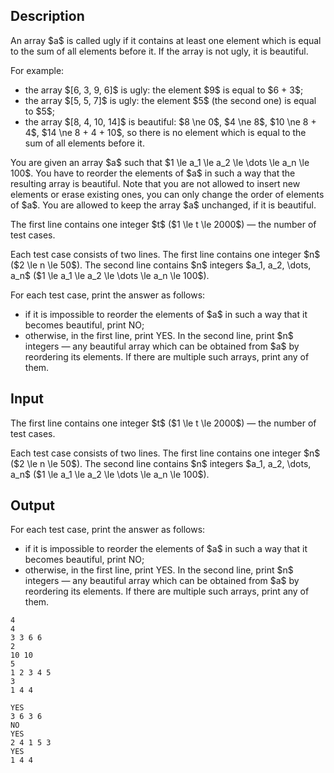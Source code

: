 ## Description

<div><p>An array $a$ is called <span class="tex-font-style-it">ugly</span> if it contains <span class="tex-font-style-bf">at least one</span> element which is equal to the <span class="tex-font-style-bf">sum of all elements before it</span>. If the array is not ugly, it is <span class="tex-font-style-it">beautiful</span>.</p><p>For example:</p><ul> <li> the array $[6, 3, 9, 6]$ is ugly: the element $9$ is equal to $6 + 3$; </li><li> the array $[5, 5, 7]$ is ugly: the element $5$ (the second one) is equal to $5$; </li><li> the array $[8, 4, 10, 14]$ is beautiful: $8 \ne 0$, $4 \ne 8$, $10 \ne 8 + 4$, $14 \ne 8 + 4 + 10$, so there is no element which is equal to the sum of all elements before it. </li></ul><p>You are given an array $a$ such that $1 \le a_1 \le a_2 \le \dots \le a_n \le 100$. You have to <span class="tex-font-style-bf">reorder</span> the elements of $a$ in such a way that the resulting array is beautiful. Note that you are not allowed to insert new elements or erase existing ones, you can only change the order of elements of $a$. You are allowed to keep the array $a$ unchanged, if it is beautiful.</p></div><div class="input-specification"><p>The first line contains one integer $t$ ($1 \le t \le 2000$) — the number of test cases.</p><p>Each test case consists of two lines. The first line contains one integer $n$ ($2 \le n \le 50$). The second line contains $n$ integers $a_1, a_2, \dots, a_n$ ($1 \le a_1 \le a_2 \le \dots \le a_n \le 100$).</p></div><div class="output-specification"><p>For each test case, print the answer as follows:</p><ul> <li> if it is impossible to reorder the elements of $a$ in such a way that it becomes beautiful, print <span class="tex-font-style-tt">NO</span>; </li><li> otherwise, in the first line, print <span class="tex-font-style-tt">YES</span>. In the second line, print $n$ integers — any beautiful array which can be obtained from $a$ by reordering its elements. If there are multiple such arrays, print any of them. </li></ul></div>

## Input

<p>The first line contains one integer $t$ ($1 \le t \le 2000$) — the number of test cases.</p><p>Each test case consists of two lines. The first line contains one integer $n$ ($2 \le n \le 50$). The second line contains $n$ integers $a_1, a_2, \dots, a_n$ ($1 \le a_1 \le a_2 \le \dots \le a_n \le 100$).</p>

## Output

<p>For each test case, print the answer as follows:</p><ul> <li> if it is impossible to reorder the elements of $a$ in such a way that it becomes beautiful, print <span class="tex-font-style-tt">NO</span>; </li><li> otherwise, in the first line, print <span class="tex-font-style-tt">YES</span>. In the second line, print $n$ integers — any beautiful array which can be obtained from $a$ by reordering its elements. If there are multiple such arrays, print any of them. </li></ul>





```input1|2,3,6,7
4
4
3 3 6 6
2
10 10
5
1 2 3 4 5
3
1 4 4
```




```output1
YES
3 6 3 6
NO
YES
2 4 1 5 3
YES
1 4 4
```


